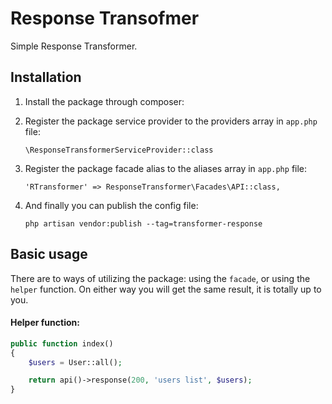 # Response Transofmer

Simple Response Transformer.

## Installation
1. Install the package through composer:


2. Register the package service provider to the providers array in `app.php` file:

    `\ResponseTransformerServiceProvider::class`

3. Register the package facade alias to the aliases array in `app.php` file:

    `'RTransformer' => ResponseTransformer\Facades\API::class,`

5. And finally you can publish the config file:

    `php artisan vendor:publish --tag=transformer-response`


## Basic usage
There are to ways of utilizing the package: using the `facade`, or using the `helper` function.
On either way you will get the same result, it is totally up to you.

#### Helper function:
```php
public function index()
{
    $users = User::all();

    return api()->response(200, 'users list', $users);
}